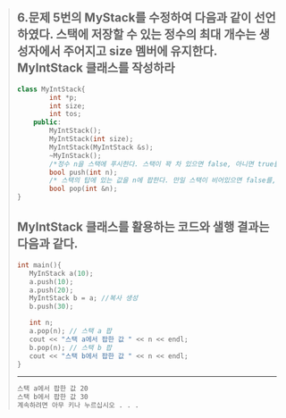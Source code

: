 > ## 6.문제 5번의 MyStack를 수정하여 다음과 같이 선언하였다. 스택에  저장할 수 있는 정수의 최대 개수는 생성자에서 주어지고 size 멤버에  유지한다. MyIntStack 클래스를 작성하라
> ```C++
> class MyIntStack{
>         int *p;
>         int size;
>         int tos;
>     public:
>         MyIntStack();
>         MyIntStack(int size);
>         MyIntStack(MyIntStack &s);
>         ~MyInStack();
>         /*정수 n을 스택에 푸시한다. 스택이 꽉 차 있으면 false, 아니면 true를 return 한다.*/
>         bool push(int n); 
>         /* 스택의 탑에 있는 값을 n에 팝한다. 만일 스택이 비어있으면 false를, 아니면 true return*/
>         bool pop(int &n);
> }
>```
>## MyIntStack 클래스를 활용하는 코드와 샐행 결과는 다음과 같다.
>```C++
>int main(){
>    MyInStack a(10);
>    a.push(10);
>    a.push(20);
>    MyIntStack b = a; //복사 생성
>    b.push(30);
>
>    int n;
>    a.pop(n); // 스택 a 팝
>    cout << "스택 a에서 팝한 값 " << n << endl;
>    b.pop(n); // 스택 b 팝
>    cout << "스택 b에서 팝한 값 " << n << endl;
>}
>```
>---
>```bash
>스택 a에서 팝한 값 20
>스택 b에서 팝한 값 30
>계속하려면 아무 키나 누르십시오 . . .
>```

